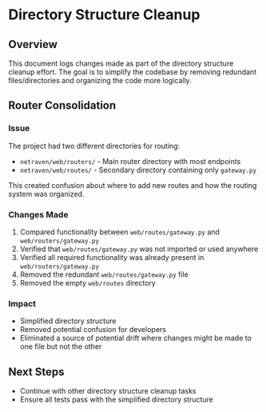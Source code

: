 # Directory Structure Cleanup

## Overview

This document logs changes made as part of the directory structure cleanup effort. The goal is to simplify the codebase by removing redundant files/directories and organizing the code more logically.

## Router Consolidation

### Issue
The project had two different directories for routing:
- `netraven/web/routers/` - Main router directory with most endpoints
- `netraven/web/routes/` - Secondary directory containing only `gateway.py`

This created confusion about where to add new routes and how the routing system was organized.

### Changes Made
1. Compared functionality between `web/routes/gateway.py` and `web/routers/gateway.py`
2. Verified that `web/routes/gateway.py` was not imported or used anywhere
3. Verified all required functionality was already present in `web/routers/gateway.py`
4. Removed the redundant `web/routes/gateway.py` file
5. Removed the empty `web/routes` directory

### Impact
- Simplified directory structure
- Removed potential confusion for developers
- Eliminated a source of potential drift where changes might be made to one file but not the other

## Next Steps
- Continue with other directory structure cleanup tasks
- Ensure all tests pass with the simplified directory structure 